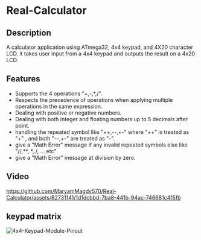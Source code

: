 # Real-Calculator
## Description
A calculator application using ATmega32, 4x4 keypad, and 4X20 character LCD.
it takes user input from a 4x4 keypad and outputs the result on a 4x20 LCD.
## Features
- Supports the 4 operations "+,-,*,/".
- Respects the precedence of operations when applying multiple operations in the same expression.
- Dealing with positive or negative numbers.
- Dealing with both integer and floating numbers up to 5 decimals after point.
- handling the repeated symbol like "++,--,+-"
  where "++" is treated as "+" , and both "--,+-" are treated as "-".
- give a "Math Error" message if any invalid repeated symbols else like "//,**,.*,./, ... etc"
- give a "Math Error" message at division by zero.
## Video
https://github.com/MaryamMagdy570/Real-Calculator/assets/82731141/1d1dcbbd-7ba8-441b-94ac-746681c415fb
## keypad matrix
![4x4-Keypad-Module-Pinout](https://github.com/MaryamMagdy570/Real-Calculator/assets/82731141/bb498984-255d-441a-a313-da0e0ff385db)

